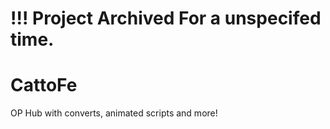 # !!! Project Archived For a unspecifed time.

# CattoFe
OP Hub with converts, animated scripts and more!
